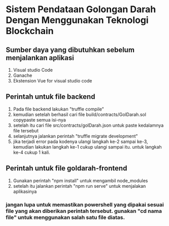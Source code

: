 # Sistem Pendataan Golongan Darah Dengan Menggunakan Teknologi Blockchain

## Sumber daya yang dibutuhkan sebelum menjalankan aplikasi
1. Visual studio Code
2. Ganache
3. Ekstension Vue for visual studio code

## Perintah untuk file backend
1. Pada file backend lakukan "truffle compile"
2. kemudian setelah berhasil cari file build/contracts/GolDarah.sol copypaste semua isi-nya
3. setelah itu cari file src/contracts/golDarah.json untuk paste kedalamnya file tersebut 
4. selanjutnya jalankan perintah "truffle migrate development"
5. jika terjadi error pada kodenya ulangi langkah ke-2 sampai ke-3, kemudian lakukan langkah ke-1 cukup ulangi sampai itu. untuk langkah ke-4 cukup 1 kali.

## Perintah untuk file goldarah-frontend
1. Gunakan perintah "npm install" untuk mengambil node_modules
2. setelah itu jalankan perintah "npm run serve" untuk menjalakan aplikasinya

### jangan lupa untuk memastikan powershell yang dipakai sesuai file yang akan diberikan perintah tersebut. gunakan "cd nama file" untuk menggunakan salah satu file diatas.
